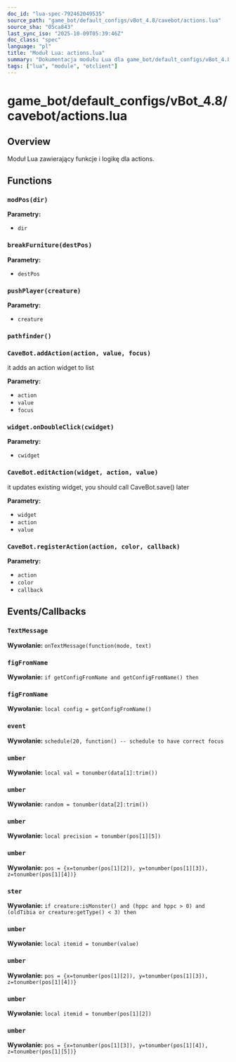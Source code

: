 ```yaml
---
doc_id: "lua-spec-792462049535"
source_path: "game_bot/default_configs/vBot_4.8/cavebot/actions.lua"
source_sha: "05ca843"
last_sync_iso: "2025-10-09T05:39:46Z"
doc_class: "spec"
language: "pl"
title: "Moduł Lua: actions.lua"
summary: "Dokumentacja modułu Lua dla game_bot/default_configs/vBot_4.8/cavebot/actions.lua"
tags: ["lua", "module", "otclient"]
---
```


# game_bot/default_configs/vBot_4.8/cavebot/actions.lua

## Overview

Moduł Lua zawierający funkcje i logikę dla actions.

## Functions

### `modPos(dir)`

**Parametry:**

- `dir`

### `breakFurniture(destPos)`

**Parametry:**

- `destPos`

### `pushPlayer(creature)`

**Parametry:**

- `creature`

### `pathfinder()`

### `CaveBot.addAction(action, value, focus)`

it adds an action widget to list

**Parametry:**

- `action`
- `value`
- `focus`

### `widget.onDoubleClick(cwidget)`

**Parametry:**

- `cwidget`

### `CaveBot.editAction(widget, action, value)`

it updates existing widget, you should call CaveBot.save() later

**Parametry:**

- `widget`
- `action`
- `value`

### `CaveBot.registerAction(action, color, callback)`

**Parametry:**

- `action`
- `color`
- `callback`

## Events/Callbacks

### `TextMessage`

**Wywołanie:** `onTextMessage(function(mode, text)`

### `figFromName`

**Wywołanie:** `if getConfigFromName and getConfigFromName() then`

### `figFromName`

**Wywołanie:** `local config = getConfigFromName()`

### `event`

**Wywołanie:** `schedule(20, function() -- schedule to have correct focus`

### `umber`

**Wywołanie:** `local val = tonumber(data[1]:trim())`

### `umber`

**Wywołanie:** `random = tonumber(data[2]:trim())`

### `umber`

**Wywołanie:** `local precision = tonumber(pos[1][5])`

### `umber`

**Wywołanie:** `pos = {x=tonumber(pos[1][2]), y=tonumber(pos[1][3]), z=tonumber(pos[1][4])}`

### `ster`

**Wywołanie:** `if creature:isMonster() and (hppc and hppc > 0) and (oldTibia or creature:getType() < 3) then`

### `umber`

**Wywołanie:** `local itemid = tonumber(value)`

### `umber`

**Wywołanie:** `pos = {x=tonumber(pos[1][2]), y=tonumber(pos[1][3]), z=tonumber(pos[1][4])}`

### `umber`

**Wywołanie:** `local itemid = tonumber(pos[1][2])`

### `umber`

**Wywołanie:** `pos = {x=tonumber(pos[1][3]), y=tonumber(pos[1][4]), z=tonumber(pos[1][5])}`
